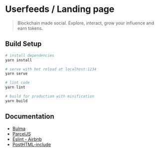 # Userfeeds / Landing page

> Blockchain made social. Explore, interact, grow your influence and earn tokens.

## Build Setup

``` bash
# install dependencies
yarn install

# serve with hot reload at localhost:1234
yarn serve

# lint code
yarn lint

# build for production with minification
yarn build
```

## Documentation
* [Bulma](https://bulma.io/)
* [ParcelJS](https://parceljs.org/)
* [Eslint - Airbnb](https://github.com/airbnb/javascript)
* [PostHTML-include](https://github.com/posthtml/posthtml-include)
